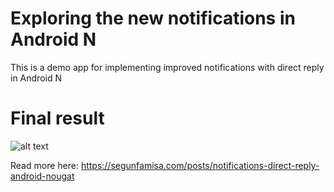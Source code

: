 # Exploring the new notifications in Android N
This is a demo app for implementing improved notifications with direct reply in Android N

# Final result
![alt text](http://i.imgur.com/epBNyB1.png "Final result")

Read more here: https://segunfamisa.com/posts/notifications-direct-reply-android-nougat
